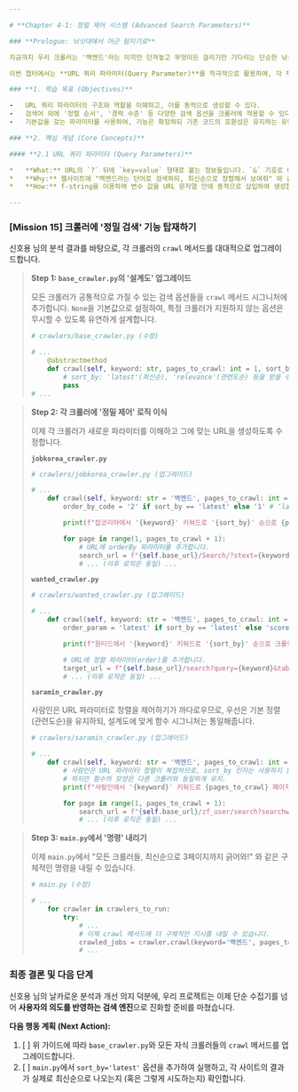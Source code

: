 ```yaml
---

# **Chapter 4-1: 정밀 제어 시스템 (Advanced Search Parameters)**

### **Prologue: 낚싯대에서 어군 탐지기로**

지금까지 우리 크롤러는 '백엔드'라는 미끼만 던져놓고 무엇이든 걸리기만 기다리는 단순한 낚싯대와 같았습니다. 하지만 신호용 님의 분석 덕분에, 우리는 이제 '최신순', '경력 무관' 등 다양한 조건을 설정하여 원하는 물고기 떼만 정확히 찾아내는 '어군 탐지기'를 장착하게 될 것입니다.

이번 챕터에서는 **URL 쿼리 파라미터(Query Parameter)**를 적극적으로 활용하여, 각 채용 사이트의 검색 기능을 최대한으로 이끌어내는 정밀 제어 시스템을 구축합니다.

### **1. 학습 목표 (Objectives)**

-   URL 쿼리 파라미터의 구조와 역할을 이해하고, 이를 동적으로 생성할 수 있다.
-   검색어 외에 '정렬 순서', '경력 수준' 등 다양한 검색 옵션을 크롤러에 적용할 수 있다.
-   기본값을 갖는 파라미터를 사용하여, 기능은 확장하되 기존 코드의 호환성은 유지하는 유연한 함수를 설계할 수 있다.

### **2. 핵심 개념 (Core Concepts)**

#### **2.1 URL 쿼리 파라미터 (Query Parameters)**

*   **What:** URL의 `?` 뒤에 `key=value` 형태로 붙는 정보들입니다. `&` 기호로 여러 개를 연결할 수 있습니다. (e.g., `?searchword=백엔드&orderBy=2`)
*   **Why:** 웹사이트에 "백엔드라는 단어로 검색하되, 최신순으로 정렬해서 보여줘" 와 같이 **구체적인 명령**을 전달하는 역할을 합니다. 이 파라미터를 제어할 수 있다는 것은, 웹사이트의 검색 기능을 코드로 완벽하게 제어할 수 있다는 의미입니다.
*   **How:** f-string을 이용하여 변수 값을 URL 문자열 안에 동적으로 삽입하여 생성합니다.

---
```


### **[Mission 15] 크롤러에 '정밀 검색' 기능 탑재하기**

신호용 님의 분석 결과를 바탕으로, 각 크롤러의 `crawl` 메서드를 대대적으로 업그레이드합니다.

> **Step 1: `base_crawler.py`의 '설계도' 업그레이드**
>
> 모든 크롤러가 공통적으로 가질 수 있는 검색 옵션들을 `crawl` 메서드 시그니처에 추가합니다. `None`을 기본값으로 설정하여, 특정 크롤러가 지원하지 않는 옵션은 무시할 수 있도록 유연하게 설계합니다.
>
> ```python
> # crawlers/base_crawler.py (수정)
>
> # ...
>     @abstractmethod
>     def crawl(self, keyword: str, pages_to_crawl: int = 1, sort_by: str = 'latest'):
>         # sort_by: 'latest'(최신순), 'relevance'(관련도순) 등을 받을 수 있도록 설계
>         pass
> # ...
> ```

> **Step 2: 각 크롤러에 '정밀 제어' 로직 이식**
>
> 이제 각 크롤러가 새로운 파라미터를 이해하고 그에 맞는 URL을 생성하도록 수정합니다.
>
> **`jobkorea_crawler.py`**
> ```python
> # crawlers/jobkorea_crawler.py (업그레이드)
>
> # ...
>     def crawl(self, keyword: str = '백엔드', pages_to_crawl: int = 1, sort_by: str = 'latest'):
>         order_by_code = '2' if sort_by == 'latest' else '1' # 'latest'면 2, 아니면 1(관련도순)
>
>         print(f"잡코리아에서 '{keyword}' 키워드로 '{sort_by}' 순으로 {pages_to_crawl} 페이지까지 크롤링...")
>
>         for page in range(1, pages_to_crawl + 1):
>             # URL에 orderBy 파라미터를 추가합니다.
>             search_url = f"{self.base_url}/Search/?stext={keyword}&Page_No={page}&orderBy={order_by_code}"
>             # ... (이후 로직은 동일) ...
> ```
>
> **`wanted_crawler.py`**
> ```python
> # crawlers/wanted_crawler.py (업그레이드)
>
> # ...
>     def crawl(self, keyword: str = '백엔드', pages_to_crawl: int = 1, sort_by: str = 'latest'):
>         order_param = 'latest' if sort_by == 'latest' else 'score'
>
>         print(f"원티드에서 '{keyword}' 키워드로 '{sort_by}' 순으로 크롤링...")
>
>         # URL에 정렬 파라미터(order)를 추가합니다.
>         target_url = f"{self.base_url}/search?query={keyword}&tab=position&order={order_param}"
>         # ... (이후 로직은 동일) ...
> ```
>
> **`saramin_crawler.py`**
>
> 사람인은 URL 파라미터로 정렬을 제어하기가 까다로우므로, 우선은 기본 정렬(관련도순)을 유지하되, 설계도에 맞게 함수 시그니처는 통일해줍니다.
> ```python
> # crawlers/saramin_crawler.py (업그레이드)
>
> # ...
>     def crawl(self, keyword: str = '백엔드', pages_to_crawl: int = 1, sort_by: str = 'latest'):
>         # 사람인은 URL 파라미터 정렬이 복잡하므로, sort_by 인자는 사용하지 않음.
>         # 하지만 함수의 모양은 다른 크롤러와 동일하게 유지.
>         print(f"사람인에서 '{keyword}' 키워드로 {pages_to_crawl} 페이지까지 크롤링...")
>
>         for page in range(1, pages_to_crawl + 1):
>             search_url = f"{self.base_url}/zf_user/search?searchword={keyword}&recruitPage={page}"
>             # ... (이후 로직은 동일) ...
> ```

> **Step 3: `main.py`에서 '명령' 내리기**
>
> 이제 `main.py`에서 "모든 크롤러들, 최신순으로 3페이지까지 긁어와!" 와 같은 구체적인 명령을 내릴 수 있습니다.
>
> ```python
> # main.py (수정)
>
> # ...
>     for crawler in crawlers_to_run:
>         try:
>             # ...
>             # 이제 crawl 메서드에 더 구체적인 지시를 내릴 수 있습니다.
>             crawled_jobs = crawler.crawl(keyword='백엔드', pages_to_crawl=3, sort_by='latest')
>             # ...
> ```

### **최종 결론 및 다음 단계**

신호용 님의 날카로운 분석과 개선 의지 덕분에, 우리 프로젝트는 이제 단순 수집기를 넘어 **사용자의 의도를 반영하는 검색 엔진**으로 진화할 준비를 마쳤습니다.

**다음 행동 계획 (Next Action):**

1.  [ ] 위 가이드에 따라 `base_crawler.py`와 모든 자식 크롤러들의 `crawl` 메서드를 업그레이드합니다.
2.  [ ] `main.py`에서 `sort_by='latest'` 옵션을 추가하여 실행하고, 각 사이트의 결과가 실제로 최신순으로 나오는지 (혹은 그렇게 시도하는지) 확인합니다.